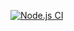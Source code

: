 [![Node.js CI](https://github.com/Tumagole01/Bootcamp-Terminal-Test/actions/workflows/node.js.yml/badge.svg)](https://github.com/Tumagole01/Bootcamp-Terminal-Test/actions/workflows/node.js.yml)